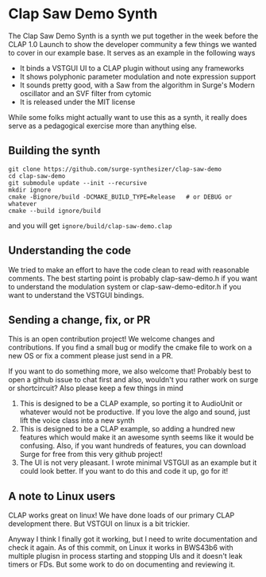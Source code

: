 # Clap Saw Demo Synth

The Clap Saw Demo Synth is a synth we put together in the week before the
CLAP 1.0 Launch to show the developer community a few things we wanted to
cover in our example base. It serves as an example in the following ways

- It binds a VSTGUI UI to a CLAP plugin without using any frameworks
- It shows polyphonic parameter modulation and note expression support
- It sounds pretty good, with a Saw from the algorithm in Surge's Modern oscillator
  and an SVF filter from cytomic
- It is released under the MIT license

While some folks might actually want to use this as a synth, it really does serve
as a pedagogical exercise more than anything else.

## Building the synth

```shell
git clone https://github.com/surge-synthesizer/clap-saw-demo
cd clap-saw-demo
git submodule update --init --recursive
mkdir ignore
cmake -Bignore/build -DCMAKE_BUILD_TYPE=Release   # or DEBUG or whatever
cmake --build ignore/build
```

and you will get `ignore/build/clap-saw-demo.clap`

## Understanding the code

We tried to make an effort to have the code clean to read with reasonable comments.
The best starting point is probably clap-saw-demo.h if you want to understand the
modulation system or clap-saw-demo-editor.h if you want to understand the VSTGUI bindings.

## Sending a change, fix, or PR

This is an open contribution project! We welcome changes and contributions. If you find a small bug
or modify the cmake file to work on a new OS or fix a comment please just send in a PR.

If you want to do something more, we also welcome that! Probably best to open a github issue to chat first
and also, wouldn't you rather work on surge or shortcircuit? Also please keep a few things in mind

1. This is designed to be a CLAP example, so porting it to AudioUnit or whatever would not be productive. If you
   love the algo and sound, just lift the voice class into a new synth
2. This is designed to be a CLAP example, so adding a hundred new features which would make it an awesome synth
   seems like it would be confusing. Also, if you want hundreds of features, you can download Surge for free from
   this very github project!
3. The UI is not very pleasant. I wrote minimal VSTGUI as an example but it could look better. If you want
   to do this and code it up, go for it!

## A note to Linux users

CLAP works great on linux! We have done loads of our primary CLAP development there.
But VSTGUI on linux is a bit trickier. 

Anyway I think I finally got it working, but I need to write documentation and check it again.
As of this commit, on Linux it works in BWS43b6 with multiple plugisn in process starting and stopping
UIs and it doesn't leak timers or FDs. But some work to do on documenting and reviewing it.
